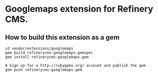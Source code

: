 # Googlemaps extension for Refinery CMS.

## How to build this extension as a gem

    cd vendor/extensions/googlemaps
    gem build refinerycms-googlemaps.gemspec
    gem install refinerycms-googlemaps.gem

    # Sign up for a http://rubygems.org/ account and publish the gem
    gem push refinerycms-googlemaps.gem